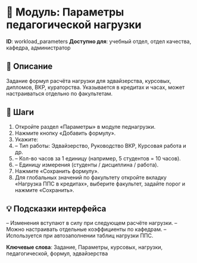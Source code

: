 # 📘 Модуль: Параметры педагогической нагрузки
**ID**: workload_parameters
**Доступно для**: учебный отдел, отдел качества, кафедра, администратор

## 📝 Описание
Задание формул расчёта нагрузки для эдвайзерства, курсовых, дипломов, ВКР, кураторства. Указывается в кредитах и часах, может настраиваться отдельно по факультетам.

## 🩜 Шаги
1. Откройте раздел «Параметры» в модуле педнагрузки.
2. Нажмите кнопку «Добавить формулу».
3. Укажите:
4.   – Тип работы: Эдвайзерство, Руководство ВКР, Курсовая работа и др.
5.   – Кол-во часов за 1 единицу (например, 5 студентов = 10 часов).
6.   – Единицу измерения (студенты / дисциплина / работа).
7. Нажмите «Сохранить формулу».
8. Для глобальных значений по факультету откройте вкладку «Нагрузка ППС в кредитах», выберите факультет, задайте порог и нажмите «Сохранить».

## 💡 Подсказки интерфейса
– Изменения вступают в силу при следующем расчёте нагрузки.
– Можно настраивать отдельные коэффициенты по кафедрам.
– Используется при автозаполнении таблиц нагрузки ППС.

**Ключевые слова**: Задание, Параметры, курсовых, нагрузки, педагогической, формул, эдвайзерства
